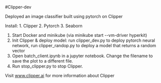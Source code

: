 #Clipper-dev

Deployed an image classifier built using pytorch on Clipper

Install: 
	1. Clipper
	2. Pytorch
	3. Seaborn

1. Start Docker and minikube (via minikube start --vm-driver hyperkit)
2. Init Clipper & deploy model: run clipper_dev.py to deploy pytorch neural network, run clipper_randop.py to deploy a model that returns a random vector
3. Open batch_client.ipynb in a jupyter notebook. Change the filename to save the plot to a different file.
4. Run stop_clipper.py to stop Clipper.

Visit www.clipper.ai for more information about Clipper